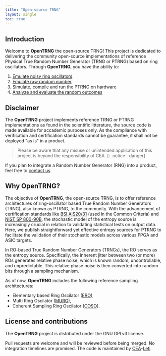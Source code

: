 ```yaml
---
title: "Open-source TRNG"
layout: single
toc: true
---
```


## Introduction

Welcome to **OpenTRNG** the open-source TRNG! This project is dedicated to delivering the community open-source implementations of reference Physical True Random Number Generator (TRNG or PTRNG) based on ring oscillators. Through **OpenTRNG**, you have the ability to:

1. [Emulate noisy ring oscillators](/docs/emulator/#emulate-noisy-ring-oscillators)
2. [Emulate raw random number](/docs/emulator/#emulate-raw-random-numbers)
3. [Simulate](/docs/hardware/#simulate-hdl-sources), [compile](/docs/hardware/#compile-for-fpga) and [run](/docs/remote) the PTRNG on hardware
4. [Analyze and evaluate the random outcomes](/docs/analysis/#analyze-and-evaluate-outputs)

<!-- > **OpenTRNG** is fully compatible with [OpenTitan](https://opentitan.org), our PTRNG can be used as input for OpenTitan's hardware IP blocks. Please find more information in the hardware section.
{: .notice--info} -->
<!-- TODO -->

## Disclaimer

The **OpenTRNG** project implements reference TRNG or PTRNG implementations as found in the scientific litterature, the source code is made available for accademic purposes only. As the compliance with verification and certification standards cannot be guarantee, it shall not be deployed "as is" in a product.

> Please be aware that any misuse or unintended application of this project is beyond the responsibility of CEA.
{: .notice--danger}

If you plan to integrate a Random Number Generator (RNG) into a product, feel free to [contact us](contact).

## Why OpenTRNG?

The objective of **OpenTRNG**, the open-source TRNG, is to offer reference architectures of ring-oscillator based True Random Number Generators (TRNG), also known as PTRNG, to the community. With the advancement of certification standards like [BSI AIS20/31](https://www.bsi.bund.de/dok/randomnumbergenerators) (used in the Common Criteria) and [NIST SP 800-90B](https://csrc.nist.gov/pubs/sp/800/90/b/final), the stochastic model of the entropy source is increasingly crucial in relation to validating statistical tests on output data. Here, we publish straightforward yet effective entropy sources for PTRNG to facilitate the validation of their stochastic models across various FPGA and ASIC targets.

In RO-based True Random Number Generators (TRNGs), the RO serves as the entropy source. Specifically, the inherent jitter between two (or more) ROs generates relative phase noise, which is known random, uncontrollable, and unpredictable. This relative phase noise is then converted into random bits through a sampling mechanism.

As of now, **OpenTRNG** includes the following reference sampling architectures:

* Elementary based Ring Oscilator ([ERO](docs/hardware/#ero)),
* Multi Ring Oscilator ([MURO](docs/hardware/#muro)),
* Coherent Sampling Ring Oscilator ([COSO](docs/hardware/#coso)).

## License and contributions

The **OpenTRNG** project is distributed under the GNU GPLv3 license.

Pull requests are welcome and will be reviewed before being merged. No integration timelines are promised. The code is maintained by [CEA](https://www.cea.fr/english)-[Leti](https://www.leti-cea.com/cea-tech/leti/english/Pages/Applied-Research/Facilities/cyber-security-platform.aspx).
